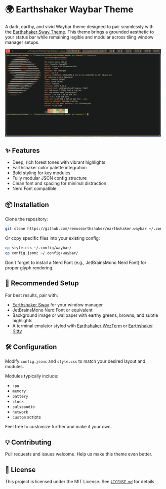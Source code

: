 # 🌍 Earthshaker Waybar Theme

A dark, earthy, and vivid Waybar theme designed to pair seamlessly with the [Earthshaker Sway Theme](https://github.com/remusearthshaker/earthshaker.sway). This theme brings a grounded aesthetic to your status bar while remaining legible and modular across tiling window manager setups.

![screenshot](./screenshot.png)

## ✨ Features

- Deep, rich forest tones with vibrant highlights  
- Earthshaker color palette integration  
- Bold styling for key modules  
- Fully modular JSON config structure  
- Clean font and spacing for minimal distraction  
- Nerd Font compatible

## 📦 Installation

Clone the repository:

```bash
git clone https://github.com/remusearthshaker/earthshaker.waybar ~/.config/waybar
```

Or copy specific files into your existing config:

```bash
cp style.css ~/.config/waybar/
cp config.jsonc ~/.config/waybar/
```

Don't forget to install a Nerd Font (e.g., JetBrainsMono Nerd Font) for proper glyph rendering.

## 🎨 Recommended Setup

For best results, pair with:

- [Earthshaker Sway](https://github.com/remusearthshaker/earthshaker.sway) for your window manager
- JetBrainsMono Nerd Font or equivalent
- Background image or wallpaper with earthy greens, browns, and subtle highlights
- A terminal emulator styled with [Earthshaker WezTerm](https://github.com/remusearthshaker/earthshaker.wezterm) or [Earthshaker Kitty](https://github.com/remusearthshaker/earthshaker.kitty)

## 🛠 Configuration

Modify `config.jsonc` and `style.css` to match your desired layout and modules.

Modules typically include:

- `cpu`
- `memory`
- `battery`
- `clock`
- `pulseaudio`
- `network`
- `custom` scripts

Feel free to customize further and make it your own.

## 💡 Contributing

Pull requests and issues welcome. Help us make this theme even better.

## 📜 License

This project is licensed under the MIT License. See [`LICENSE.md`](./LICENSE.md) for details.
